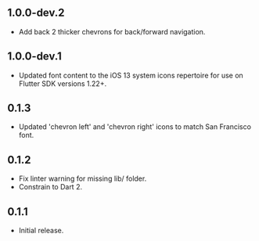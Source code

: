 ## 1.0.0-dev.2
* Add back 2 thicker chevrons for back/forward navigation.

## 1.0.0-dev.1
* Updated font content to the iOS 13 system icons repertoire for use on Flutter
SDK versions 1.22+.

## 0.1.3

* Updated 'chevron left' and 'chevron right' icons to match San Francisco font.

## 0.1.2

* Fix linter warning for missing lib/ folder.
* Constrain to Dart 2.

## 0.1.1

* Initial release.

